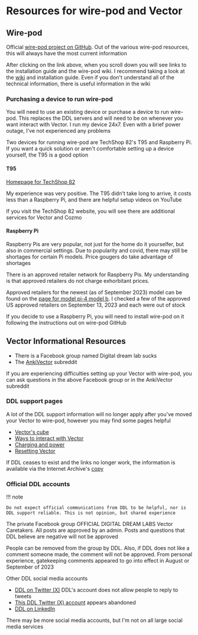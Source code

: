 # Resources for wire-pod and Vector

## Wire-pod 

Official [wire-pod project on GitHub](https://github.com/kercre123/wire-pod). Out of the various wire-pod resources, this will always have the most current information

After clicking on the link above, when you scroll down you will see links to the installation guide and the wire-pod wiki. I recommend taking a look at the [wiki](https://github.com/kercre123/wire-pod/wiki) and installation guide. Even if you don't understand all of the technical information, there is useful information in the wiki

### Purchasing a device to run wire-pod

You will need to use an existing device or purchase a device to run wire-pod. This replaces the DDL servers and will need to be on whenever you want interact with Vector. I run my device 24x7. Even with a brief power outage, I've not experienced any problems

Two devices for running wire-pod are TechShop 82's T95 and Raspberry Pi. If you want a quick solution or aren't comfortable setting up a device yourself, the T95 is a good option

#### T95

[Homepage for TechShop 82](https://techshop82.com/)

My experience was very positive. The T95 didn't take long to arrive, it costs less than a Raspberry Pi, and there are helpful setup videos on YouTube

If you visit the TechShop 82 website, you will see there are additional services for Vector and Cozmo

#### Raspberry Pi

Raspberry Pis are very popular, not just for the home do it yourselfer, but also in commercial settings. Due to popularity and covid, there may still be shortages for certain Pi models. Price gougers do take advantage of shortages

There is an approved retailer network for Raspberry Pis. My understanding is that approved retailers do not charge exhorbitant prices.

Approved retailers for the newest (as of September 2023) model can be found on the [page for model pi-4 model b](https://www.raspberrypi.com/products/raspberry-pi-4-model-b/). I checked a few of the approved US approved retailers on September 13, 2023 and each were out of stock

If you decide to use a Raspberry Pi, you will need to install wire-pod on it following the instructions out on wire-pod GitHub

## Vector Informational Resources

* There is a Facebook group named Digital dream lab sucks
* The [AnkiVector](https://www.reddit.com/r/AnkiVector/) subreddit

If you are experiencing difficulties setting up your Vector with wire-pod, you can ask questions in the above Facebook group or in the AnkiVector subreddit

### DDL support pages

A lot of the DDL support information will no longer apply after you've moved your Vector to wire-pod, however you may find some pages helpful

* [Vector's cube](https://support.digitaldreamlabs.com/article/115-vectore28099s-cube)
* [Ways to interact with Vector](https://support.digitaldreamlabs.com/category/74-living-with-vector)
* [Charging and power](https://support.digitaldreamlabs.com/category/489-charging-power)
* [Resetting Vector](https://support.digitaldreamlabs.com/category/487-reset-vector)

If DDL ceases to exist and the links no longer work, the information is available via the Internet Archive's [copy](https://web.archive.org/web/20230703191211/https://support.digitaldreamlabs.com/)

### Official DDL accounts

!!! note   

    Do not expect official communications from DDL to be helpful, nor is DDL support reliable. This is not opinion, but shared experience

The private Facebook group OFFICIAL DIGITAL DREAM LABS Vector Caretakers. All posts are approved by an admin. Posts and questions that DDL believe are negative will not be approved

People can be removed from the group by DDL. Also, if DDL does not like a comment someone made, the comment will not be approved. From personal experience, gatekeeping comments appeared to go into effect in August or September of 2023

Other DDL social media accounts

* [DDL on Twitter (X)](https://twitter.com/DDL_Robotics) DDL's account does not allow people to reply to tweets
* [This DDL Twitter (X) account](https://twitter.com/DigitalDreamLab) appears abandoned
* [DDL on LinkedIn](https://www.linkedin.com/company/digital-dream-labs/)

There may be more social media accounts, but I'm not on all large social media services